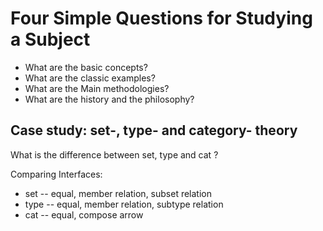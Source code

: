 # Four Simple Questions for Studying a Subject

- What are the basic concepts?
- What are the classic examples?
- What are the Main methodologies?
- What are the history and the philosophy?

## Case study: set-, type- and category- theory

What is the difference between set, type and cat ?

Comparing Interfaces:
- set  --  equal, member relation, subset relation
- type --  equal, member relation, subtype relation
- cat  --  equal, compose arrow
